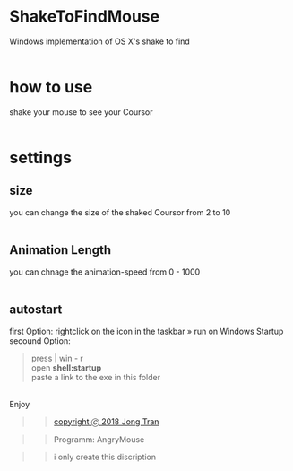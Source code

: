 # ShakeToFindMouse<br>
Windows implementation of OS X's shake to find<br>
<br>
# how to use
shake your mouse to see your Coursor<br>
<br>
# settings

## size

you can change the size of the shaked Coursor from 2 to 10<br>
<br>

## Animation Length
you can chnage the animation-speed from 0 - 1000 <br>
<br>

## autostart

first Option: rightclick on the icon in the taskbar » run on Windows Startup<br>
secound Option: <br>
> press | win - r<br>
> open <b> shell:startup </b><br>
> paste a link to the exe in this folder <br>
<br>
Enjoy
<br>

>> <a href="https://github.com/Longi94/AngryMouse" >copyright 🄫 2018 Jong Tran </a>

>> Programm: AngryMouse<br>

>> i only create this discription <br>
